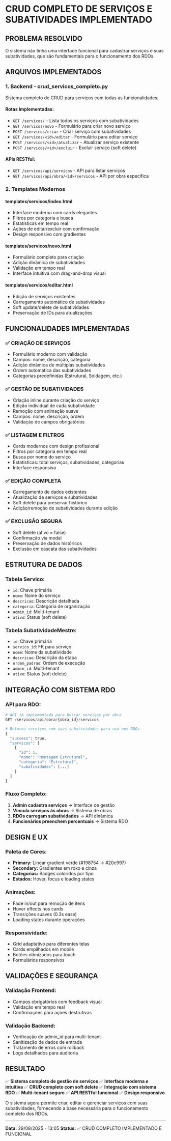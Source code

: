 # CRUD COMPLETO DE SERVIÇOS E SUBATIVIDADES IMPLEMENTADO

## PROBLEMA RESOLVIDO
O sistema não tinha uma interface funcional para cadastrar serviços e suas subatividades, que são fundamentais para o funcionamento dos RDOs.

## ARQUIVOS IMPLEMENTADOS

### 1. **Backend - crud_servicos_completo.py**
Sistema completo de CRUD para serviços com todas as funcionalidades:

#### **Rotas Implementadas:**
- `GET /servicos/` - Lista todos os serviços com subatividades
- `GET /servicos/novo` - Formulário para criar novo serviço
- `POST /servicos/criar` - Criar serviço com subatividades
- `GET /servicos/<id>/editar` - Formulário para editar serviço
- `POST /servicos/<id>/atualizar` - Atualizar serviço existente
- `POST /servicos/<id>/excluir` - Excluir serviço (soft delete)

#### **APIs RESTful:**
- `GET /servicos/api/servicos` - API para listar serviços
- `GET /servicos/api/obra/<id>/servicos` - API por obra específica

### 2. **Templates Modernos**

#### **templates/servicos/index.html**
- Interface moderna com cards elegantes
- Filtros por categoria e busca
- Estatísticas em tempo real
- Ações de editar/excluir com confirmação
- Design responsivo com gradientes

#### **templates/servicos/novo.html**
- Formulário completo para criação
- Adição dinâmica de subatividades
- Validação em tempo real
- Interface intuitiva com drag-and-drop visual

#### **templates/servicos/editar.html**
- Edição de serviços existentes
- Carregamento automático de subatividades
- Soft update/delete de subatividades
- Preservação de IDs para atualizações

## FUNCIONALIDADES IMPLEMENTADAS

### ✅ **CRIAÇÃO DE SERVIÇOS**
- Formulário moderno com validação
- Campos: nome, descrição, categoria
- Adição dinâmica de múltiplas subatividades
- Ordem automática das subatividades
- Categorias predefinidas (Estrutural, Soldagem, etc.)

### ✅ **GESTÃO DE SUBATIVIDADES**
- Criação inline durante criação do serviço
- Edição individual de cada subatividade
- Remoção com animação suave
- Campos: nome, descrição, ordem
- Validação de campos obrigatórios

### ✅ **LISTAGEM E FILTROS**
- Cards modernos com design profissional
- Filtros por categoria em tempo real
- Busca por nome do serviço
- Estatísticas: total serviços, subatividades, categorias
- Interface responsiva

### ✅ **EDIÇÃO COMPLETA**
- Carregamento de dados existentes
- Atualização de serviços e subatividades
- Soft delete para preservar histórico
- Adição/remoção de subatividades durante edição

### ✅ **EXCLUSÃO SEGURA**
- Soft delete (ativo = false)
- Confirmação via modal
- Preservação de dados históricos
- Exclusão em cascata das subatividades

## ESTRUTURA DE DADOS

### **Tabela Servico:**
- `id`: Chave primária
- `nome`: Nome do serviço
- `descricao`: Descrição detalhada
- `categoria`: Categoria de organização
- `admin_id`: Multi-tenant
- `ativo`: Status (soft delete)

### **Tabela SubatividadeMestre:**
- `id`: Chave primária
- `servico_id`: FK para serviço
- `nome`: Nome da subatividade
- `descricao`: Descrição da etapa
- `ordem_padrao`: Ordem de execução
- `admin_id`: Multi-tenant
- `ativo`: Status (soft delete)

## INTEGRAÇÃO COM SISTEMA RDO

### **API para RDO:**
```python
# API já implementada para buscar serviços por obra
GET /servicos/api/obra/{obra_id}/servicos

# Retorna serviços com suas subatividades para uso nos RDOs
{
  "success": true,
  "servicos": [
    {
      "id": 1,
      "nome": "Montagem Estrutural",
      "categoria": "Estrutural", 
      "subatividades": [...]
    }
  ]
}
```

### **Fluxo Completo:**
1. **Admin cadastra serviços** → Interface de gestão
2. **Vincula serviços às obras** → Sistema de obras
3. **RDOs carregam subatividades** → API dinâmica
4. **Funcionários preenchem percentuais** → Sistema RDO

## DESIGN E UX

### **Paleta de Cores:**
- **Primary:** Linear gradient verde (#198754 → #20c997)
- **Secondary:** Gradientes em roxo e cinza
- **Categorias:** Badges coloridos por tipo
- **Estados:** Hover, focus e loading states

### **Animações:**
- Fade in/out para remoção de itens
- Hover effects nos cards
- Transições suaves (0.3s ease)
- Loading states durante operações

### **Responsividade:**
- Grid adaptativo para diferentes telas
- Cards empilhados em mobile
- Botões otimizados para touch
- Formulários responsivos

## VALIDAÇÕES E SEGURANÇA

### **Validação Frontend:**
- Campos obrigatórios com feedback visual
- Validação em tempo real
- Confirmações para ações destrutivas

### **Validação Backend:**
- Verificação de admin_id para multi-tenant
- Sanitização de dados de entrada
- Tratamento de erros com rollback
- Logs detalhados para auditoria

## RESULTADO

✅ **Sistema completo de gestão de serviços**
✅ **Interface moderna e intuitiva**
✅ **CRUD completo com soft delete**
✅ **Integração com sistema RDO**
✅ **Multi-tenant seguro**
✅ **API RESTful funcional**
✅ **Design responsivo**

O sistema agora permite criar, editar e gerenciar serviços com suas subatividades, fornecendo a base necessária para o funcionamento completo dos RDOs.

---
**Data:** 29/08/2025 - 13:05
**Status:** ✅ CRUD COMPLETO IMPLEMENTADO E FUNCIONAL